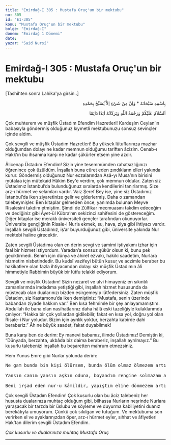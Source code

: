 ```yaml
---
title: "Emirdağ-I 305 : Mustafa Oruç'un bir mektubu"
no: 305
id: "E1-305"
konu: "Mustafa Oruç'un bir mektubu"
bolge: "Emirdağ-I"
donem: "Emirdağ 1 Dönemi"
date: 
yazar: "Said Nursî"
---
```


# Emirdağ-I 305 : Mustafa Oruç'un bir mektubu

<p class="takdim">[Tashihten sonra Lahika'ya girsin..]</p>

<p class="arabic" dir="rtl" title="Meal: “Subhân Allah’ın adıyla” * “Hiçbir şey yoktur ki O'nu hamd ile tesbih etmesin” [İsrâ 17:44]">بِاسْمِهِ سُبْحَانَهُ * وَاِنْ مِنْ شَىْءٍ اِلاَّ يُسَبِّحُ بِحَمْدِهِ</p>

<p class="arabic" dir="rtl" title="Meal: “Allah’ın selâmı, rahmeti ve bereketleri, ebedî ve dâimî olarak üzerinize olsun.”">اَلسَّلاَمُ عَلَيْكُمْ وَرَحْمَةُ اللّٰهِ وَبَرَكَاتُهُ اَبَدًا دَائِمًا</p>

Çok muhterem ve müşfik Üstadım Efendim Hazretleri! Kardeşim Ceylan’ın babasıyla göndermiş olduğunuz kıymetli mektubunuzu sonsuz sevinçler içinde aldım.

Çok sevgili ve müşfik Üstadım Hazretleri! Bu yüksek lütuflarınıza mazhar olduğumdan dolayı ne kadar memnun olduğumu tariften âcizim. Cenab-ı Hakk’ın bu ihsanına karşı ne kadar şükürler etsem yine azdır.

Âlicenap Üstadım Efendim! Sizin yine tesemmümden rahatsızlığınızı öğrenince çok üzüldüm. İnşallah buna cüret eden zındıkların elleri yakında kurur. Göndermiş olduğunuz Nur eczalarından Asâ-yı Musa’nın birisini mütalaa için mütekaid Hâkim Bey'e verdim, çok memnun oldular. Zaten siz Üstadımız İstanbul’da bulunduğunuz sıralarda kendilerini tanırlarmış. Size arz-ı hürmet ve selamları vardır. Vaiz Şeref Bey ise, yine siz Üstadımız İstanbul’da iken ziyaretinize gelir ve giderlermiş. Daha o zamandan talebeymişler. Ben kitaplar gelmeden önce, yanımda bulunan Meyve Risalesini takdim etmiştim. Şimdi de Zülfikar mecmuasını takdim edeceğim ve dediğiniz gibi Âyet-ül Kübra’nın sekizinci sahifesini de göstereceğim. Diğer kitaplar ise meraklı üniversiteli gençler tarafından okunuyorlar. Üniversite gençliğinin Risale-i Nur’a ekmek, su, hava, ziya gibi ihtiyacı vardır. İnşallah sevgili Üstadımız, iş’ar buyurduğunuz gibi, üniversite yakında Nur mektebi haline girecektir.

Zaten sevgili Üstadıma olan en derin sevgi ve samimi iştiyakımı izhar için faal bir hizmet istiyordum. Yaradan’a sonsuz şükür olsun ki, bunu pek geciktirmedi. Benim için dünya ve âhiret ezvakı, hakiki saadetim, Nurlara hizmetim nisbetindedir. Bu kudsî vazifeyi bütün kusur ve aczimle beraber bu hakikatlere olan fazla ihtiyacımdan dolayı siz müşfik Üstadımın âli himmetiyle Rabbimin büyük bir lütfu telakki ediyorum.

Sevgili ve müşfik Üstadım! Sizin nezaret ve ulvi himayeniz en sıkıntılı zamanlarımda imdadıma yetiştiği gibi, inşallah hizmet hususunda da müstecab olan dualarınızı bizden esirgemeyip lütfedersiniz. Zaten müşfik Üstadım, siz Kastamonu’da iken demiştiniz: “Mustafa, senin üzerinde babandan ziyade hakkım var.” Ben kısa fehmimle bir şey anlayamamıştım. Abdullah ile bana olan nasihatlarınız daha hâlâ eski tazeliğiyle kulaklarımda çınlıyor: “Hakka bir çok yollardan gidilebilir, fakat en kısa yol, doğru yol olan Risale-i Nur yoludur. Bizim için ayrılık yoktur, berzahta kabirde dahi beraberiz.” Âh ne büyük saadet, fakat duyabilmek!

Buna karşı ben de derim: Ey manevi babamız, ilimde Üstadımız! Demiştin ki, “Dünyada, berzahta, ukbâda biz daima beraberiz, inşallah ayrılmayız.” Bu kusurlu talebenizi inşallah bu beşaretten mahrum etmezsiniz.

Hem Yunus Emre gibi Nurlar yolunda derim:

<pre>
Ne gam bunda bin kişi ölürsem, bunda ölüm olmaz ölmezem artık.
 
Yansın canım yansın aşkın oduna, boyandım rengine solmazam artık.
 
Beni irşad eden nur-u kâmildir, yapıştım eline dönmezem artık.
</pre>

Çok sevgili Üstadım Efendim! Çok kusurlu olan bu âciz talebeniz her hususta dualarınıza muhtaç olduğum gibi, bilhassa Nurların neşrinde Nurlara yaraşacak bir tarzda bir üslubu ve söyleme ve duyurma kabiliyetini duanız berekâtıyla umuyorum. Çünkü çok sıkılgan ve tutuğum. Ve mektubuma son verirken el ve ayaklarınızdan öper, arz-ı hürmet eyler, sıhhat ve âfiyetleri Hak’tan dilerim sevgili Üstadım Efendim.

*Çok kusurlu ve dualarınıza muhtaç*
*Mustafa Oruç*

***
